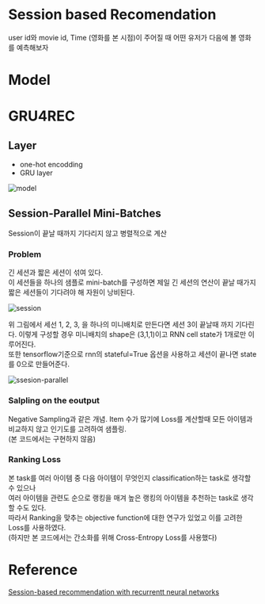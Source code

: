 # Session based Recomendation  
user id와 movie id, Time (영화를 본 시점)이 주어질 때 어떤 유저가 다음에 볼 영화를 예측해보자  

# Model
# GRU4REC  
## Layer  
* one-hot encodding
* GRU layer

![model](https://github.com/estela19/AIFFEL/tree/master/exp12/data/model.png)

## Session-Parallel Mini-Batches
Session이 끝날 때까지 기다리지 않고 병렬적으로 계산  

### Problem
긴 세션과 짧은 세션이 섞여 있다.  
이 세션들을 하나의 샘플로 mini-batch를 구성하면 제일 긴 세션의 연산이 끝날 때가지 짧은 세션들이 기다려야 해 자원이 낭비된다. 

![session](https://github.com/estela19/AIFFEL/tree/master/exp12/data/session.png)

위 그림에서 세선 1, 2, 3, 을 하나의 미니배치로 만든다면 세션 3이 끝날때 까지 기다린다. 
이렇게 구성할 경우 미니배치의 shape은 (3,1,1)이고 RNN cell state가 1개로만 이루어진다.  
또한 tensorflow기준으로 rnn의 stateful=True 옵션을 사용하고 세션이 끝나면 state를 0으로 만들어준다. 

![ssesion-parallel](https://github.com/estela19/AIFFEL/tree/master/exp12/data/session-parallel.png)

### Salpling on the eoutput
Negative Sampling과 같은 개념.
Item 수가 많기에 Loss를 계산할때 모든 아이템과 비교하지 않고 인기도를 고려하여 샘플링.  
(본 코드에서는 구현하지 않음)

### Ranking Loss  
본 task를 여러 아이템 중 다음 아이템이 무엇인지 classification하는 task로 생각할 수 있으나  
여러 아이템을 관련도 순으로 랭킹을 매겨 높은 랭킹의 아이템을 추천하는 task로 생각할 수도 있다.  
따라서 Ranking을 맞추는 objective function에 대한 연구가 있었고 이를 고려한 Loss를 사용하였다.  
(하지만 본 코드에서는 간소화를 위해 Cross-Entropy Loss를 사용했다)

# Reference  
[Session-based recommendation with recurrentt neural networks](https://arxiv.org/pdf/1511.06939v4.pdf)  